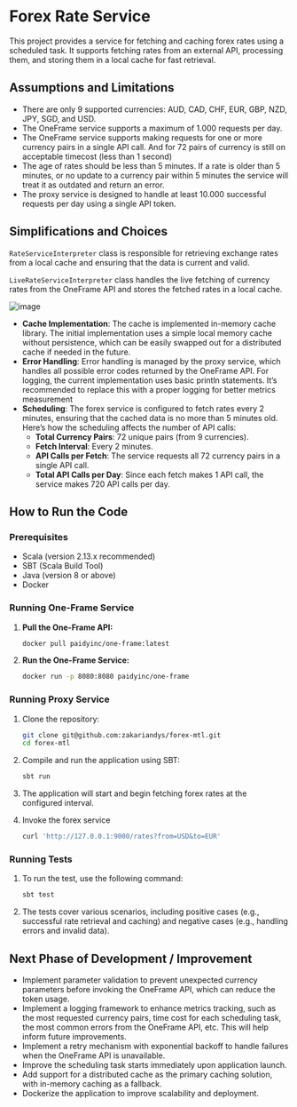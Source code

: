 # Forex Rate Service

This project provides a service for fetching and caching forex rates using a scheduled task. It supports fetching rates from an external API, processing them, and storing them in a local cache for fast retrieval.

## Assumptions and Limitations

- There are only 9 supported currencies: AUD, CAD, CHF, EUR, GBP, NZD, JPY, SGD, and USD.
- The OneFrame service supports a maximum of 1.000 requests per day.
- The OneFrame service supports making requests for one or more currency pairs in a single API call. And for 72 pairs of currency is still on acceptable timecost (less than 1 second)
- The age of rates should be less than 5 minutes. If a rate is older than 5 minutes, or no update to a currency pair within 5 minutes the service will treat it as outdated and return an error.
- The proxy service is designed to handle at least 10.000 successful requests per day using a single API token.

## Simplifications and Choices

 `RateServiceInterpreter` class is responsible for retrieving exchange rates from a local cache and ensuring that the data is current and valid.

`LiveRateServiceInterpreter` class handles the live fetching of currency rates from the OneFrame API and stores the fetched rates in a local cache.

![image](https://github.com/user-attachments/assets/bfda6271-69f2-4c1d-96df-2fdac4ed70c6)

- **Cache Implementation**: The cache is implemented in-memory cache library. The initial implementation uses a simple local memory cache without persistence, which can be easily swapped out for a distributed cache if needed in the future.
- **Error Handling**: Error handling is managed by the proxy service, which handles all possible error codes returned by the OneFrame API. For logging, the current implementation uses basic println statements. It’s recommended to replace this with a proper logging for better metrics measurement
- **Scheduling**: The forex service is configured to fetch rates every 2 minutes, ensuring that the cached data is no more than 5 minutes old. Here’s how the scheduling affects the number of API calls:
  - **Total Currency Pairs**: 72 unique pairs (from 9 currencies).
  - **Fetch Interval**: Every 2 minutes.
  - **API Calls per Fetch**: The service requests all 72 currency pairs in a single API call.
  - **Total API Calls per Day**: Since each fetch makes 1 API call, the service makes 720 API calls per day.

## How to Run the Code

### Prerequisites

- Scala (version 2.13.x recommended)
- SBT (Scala Build Tool)
- Java (version 8 or above)
- Docker

### Running One-Frame Service
1. **Pull the One-Frame API:**
   ```bash
   docker pull paidyinc/one-frame:latest
   ```

2. **Run the One-Frame Service:**
   ```bash
   docker run -p 8080:8080 paidyinc/one-frame
   ```

### Running Proxy Service

1. Clone the repository:
    ```bash
    git clone git@github.com:zakariandys/forex-mtl.git
    cd forex-mtl
    ```

2. Compile and run the application using SBT:
    ```bash
    sbt run
    ```

3. The application will start and begin fetching forex rates at the configured interval.

4. Invoke the forex service
    ```bash
    curl 'http://127.0.0.1:9000/rates?from=USD&to=EUR'
    ```

### Running Tests

1. To run the test, use the following command:
    ```bash
    sbt test
    ```

2. The tests cover various scenarios, including positive cases (e.g., successful rate retrieval and caching) and negative cases (e.g., handling errors and invalid data).

## Next Phase of Development / Improvement

- Implement parameter validation to prevent unexpected currency parameters before invoking the OneFrame API, which can reduce the token usage.
- Implement a logging framework to enhance metrics tracking, such as the most requested currency pairs, time cost for each scheduling task, the most common errors from the OneFrame API, etc. This will help inform future improvements.
- Implement a retry mechanism with exponential backoff to handle failures when the OneFrame API is unavailable.
- Improve the scheduling task starts immediately upon application launch.
- Add support for a distributed cache as the primary caching solution, with in-memory caching as a fallback.
- Dockerize the application to improve scalability and deployment.
